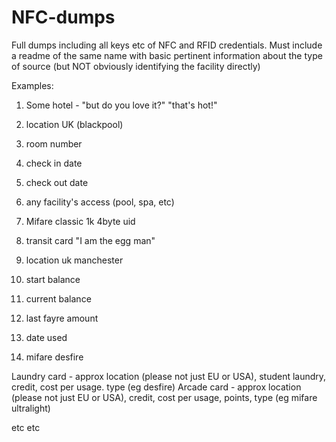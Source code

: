 # NFC-dumps
Full dumps including all keys etc of NFC and RFID credentials. Must include a readme of the same name with basic pertinent information about the type of source (but NOT obviously identifying the facility directly)

Examples:
1. Some hotel - "but do you love it?" "that's hot!"
2. location UK (blackpool)
3. room number 
4. check in date
5. check out date
6. any facility's access (pool, spa, etc)
7. Mifare classic 1k 4byte uid

1. transit card "I am the egg man"
2. location uk manchester
3. start balance
4. current balance
5. last fayre amount
6. date used
7. mifare desfire

Laundry card - approx location (please not just EU or USA), student laundry, credit, cost per usage. type (eg desfire)
Arcade card -  approx location (please not just EU or USA), credit, cost per usage, points, type (eg mifare ultralight)

etc etc
